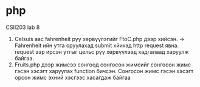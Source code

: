# php
CSII203 lab 8
1. Celsuis аас fahrenheit руу хөрвүүлэгийг FtoC.php дээр хийсэн. -> Fahrenheit ийн утга оруулахад submit хйихэд http request явна. request ээр ирсэн утгыг цельс рүү хөрвүүлээд хадгалаад харуулж байгаа.
2. Fruits.php дээр жимсээ сонгоод сонгосон жимсийг сонгосон жимс гэсэн хэсэгт харуулах function бичсэн. Сонгосон жимс гэсэн хэсэгт орсон жимс эхний хэсгээс хасагдаж байгаа

